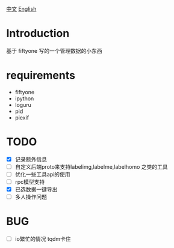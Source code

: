 [中文](./readme.md)   [English](./readme_EN.md)
# Introduction
基于 fiftyone 写的一个管理数据的小东西

# requirements
- fiftyone
- ipython
- loguru
- pid
- piexif

# TODO
- [x] 记录额外信息
- [ ] 自定义后端proto来支持labelimg,labelme,labelhomo 之类的工具
- [ ] 优化一些工具api的使用
- [ ] rpc模型支持
- [x] 已选数据一键导出
- [ ] 多人操作问题

# BUG
- [ ] io繁忙的情况  tqdm卡住
